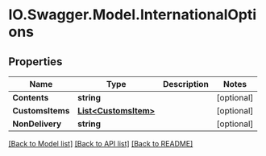# IO.Swagger.Model.InternationalOptions
## Properties

Name | Type | Description | Notes
------------ | ------------- | ------------- | -------------
**Contents** | **string** |  | [optional] 
**CustomsItems** | [**List&lt;CustomsItem&gt;**](CustomsItem.md) |  | [optional] 
**NonDelivery** | **string** |  | [optional] 

[[Back to Model list]](../README.md#documentation-for-models) [[Back to API list]](../README.md#documentation-for-api-endpoints) [[Back to README]](../README.md)

